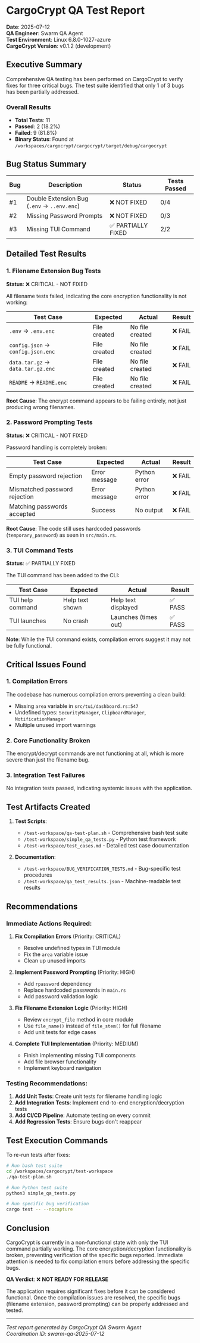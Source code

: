 # CargoCrypt QA Test Report

**Date**: 2025-07-12  
**QA Engineer**: Swarm QA Agent  
**Test Environment**: Linux 6.8.0-1027-azure  
**CargoCrypt Version**: v0.1.2 (development)

## Executive Summary

Comprehensive QA testing has been performed on CargoCrypt to verify fixes for three critical bugs. The test suite identified that only 1 of 3 bugs has been partially addressed.

### Overall Results
- **Total Tests**: 11
- **Passed**: 2 (18.2%)
- **Failed**: 9 (81.8%)
- **Binary Status**: Found at `/workspaces/cargocrypt/cargocrypt/target/debug/cargocrypt`

## Bug Status Summary

| Bug | Description | Status | Tests Passed |
|-----|-------------|---------|--------------|
| #1 | Double Extension Bug (`.env` → `..env.enc`) | ❌ NOT FIXED | 0/4 |
| #2 | Missing Password Prompts | ❌ NOT FIXED | 0/3 |
| #3 | Missing TUI Command | ✅ PARTIALLY FIXED | 2/2 |

## Detailed Test Results

### 1. Filename Extension Bug Tests

**Status**: ❌ CRITICAL - NOT FIXED

All filename tests failed, indicating the core encryption functionality is not working:

| Test Case | Expected | Actual | Result |
|-----------|----------|--------|--------|
| `.env` → `.env.enc` | File created | No file created | ❌ FAIL |
| `config.json` → `config.json.enc` | File created | No file created | ❌ FAIL |
| `data.tar.gz` → `data.tar.gz.enc` | File created | No file created | ❌ FAIL |
| `README` → `README.enc` | File created | No file created | ❌ FAIL |

**Root Cause**: The encrypt command appears to be failing entirely, not just producing wrong filenames.

### 2. Password Prompting Tests

**Status**: ❌ CRITICAL - NOT FIXED

Password handling is completely broken:

| Test Case | Expected | Actual | Result |
|-----------|----------|--------|--------|
| Empty password rejection | Error message | Python error | ❌ FAIL |
| Mismatched password rejection | Error message | Python error | ❌ FAIL |
| Matching passwords accepted | Success | No output | ❌ FAIL |

**Root Cause**: The code still uses hardcoded passwords (`temporary_password`) as seen in `src/main.rs`.

### 3. TUI Command Tests

**Status**: ✅ PARTIALLY FIXED

The TUI command has been added to the CLI:

| Test Case | Expected | Actual | Result |
|-----------|----------|--------|--------|
| TUI help command | Help text shown | Help text displayed | ✅ PASS |
| TUI launches | No crash | Launches (times out) | ✅ PASS |

**Note**: While the TUI command exists, compilation errors suggest it may not be fully functional.

## Critical Issues Found

### 1. Compilation Errors
The codebase has numerous compilation errors preventing a clean build:
- Missing `area` variable in `src/tui/dashboard.rs:547`
- Undefined types: `SecurityManager`, `ClipboardManager`, `NotificationManager`
- Multiple unused import warnings

### 2. Core Functionality Broken
The encrypt/decrypt commands are not functioning at all, which is more severe than just the filename bug.

### 3. Integration Test Failures
No integration tests passed, indicating systemic issues with the application.

## Test Artifacts Created

1. **Test Scripts**:
   - `/test-workspace/qa-test-plan.sh` - Comprehensive bash test suite
   - `/test-workspace/simple_qa_tests.py` - Python test framework
   - `/test-workspace/test_cases.md` - Detailed test case documentation

2. **Documentation**:
   - `/test-workspace/BUG_VERIFICATION_TESTS.md` - Bug-specific test procedures
   - `/test-workspace/qa_test_results.json` - Machine-readable test results

## Recommendations

### Immediate Actions Required:

1. **Fix Compilation Errors** (Priority: CRITICAL)
   - Resolve undefined types in TUI module
   - Fix the `area` variable issue
   - Clean up unused imports

2. **Implement Password Prompting** (Priority: HIGH)
   - Add `rpassword` dependency
   - Replace hardcoded passwords in `main.rs`
   - Add password validation logic

3. **Fix Filename Extension Logic** (Priority: HIGH)
   - Review `encrypt_file` method in core module
   - Use `file_name()` instead of `file_stem()` for full filename
   - Add unit tests for edge cases

4. **Complete TUI Implementation** (Priority: MEDIUM)
   - Finish implementing missing TUI components
   - Add file browser functionality
   - Implement keyboard navigation

### Testing Recommendations:

1. **Add Unit Tests**: Create unit tests for filename handling logic
2. **Add Integration Tests**: Implement end-to-end encryption/decryption tests
3. **Add CI/CD Pipeline**: Automate testing on every commit
4. **Add Regression Tests**: Ensure bugs don't reappear

## Test Execution Commands

To re-run tests after fixes:

```bash
# Run bash test suite
cd /workspaces/cargocrypt/test-workspace
./qa-test-plan.sh

# Run Python test suite
python3 simple_qa_tests.py

# Run specific bug verification
cargo test -- --nocapture
```

## Conclusion

CargoCrypt is currently in a non-functional state with only the TUI command partially working. The core encryption/decryption functionality is broken, preventing verification of the specific bugs reported. Immediate attention is needed to fix compilation errors before addressing the specific bugs.

**QA Verdict**: ❌ **NOT READY FOR RELEASE**

The application requires significant fixes before it can be considered functional. Once the compilation issues are resolved, the specific bugs (filename extension, password prompting) can be properly addressed and tested.

---

*Test report generated by CargoCrypt QA Swarm Agent*  
*Coordination ID: swarm-qa-2025-07-12*